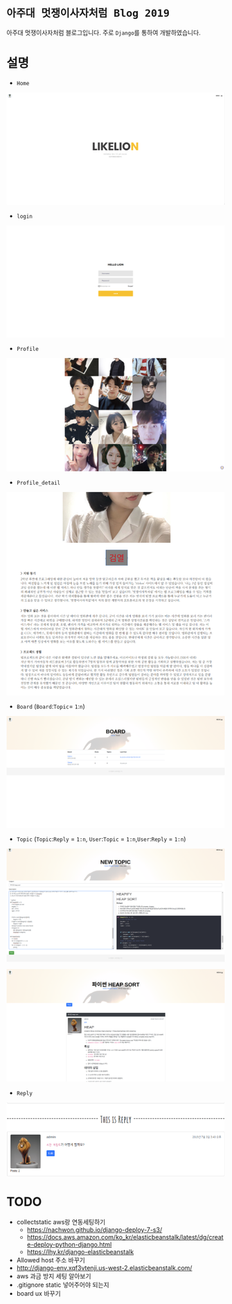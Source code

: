 # `아주대 멋쟁이사자처럼 Blog 2019`
아주대 멋쟁이사자처럼 블로그입니다. 주로 `Django`를 통하여 개발하였습니다.

# 설명
- `Home`

<p align="center"><img src="./img/home.png"></p>

- `login`

<p align="center"><img src="./img/login.png"></p>

- `Profile`

<p align="center"><img src="./img/profile.png"></p>

- `Profile_detail`

<p align="center"><img src="./img/profile_detail.png"></p>

- `Board` (`Board`:`Topic`= `1`:`n`)

<p align="center"><img src="./img/board.png"></p>

- `Topic` (`Topic`:`Reply` = `1:n`, `User`:`Topic` = `1:n`,`User`:`Reply` = `1:n`)

<p align="center"><img src="./img/topic_create.png"></p>

<p align="center"><img src="./img/topic_detail.png"></p>

- `Reply`

<p align="center"><img src="./img/reply.png"></p>

# TODO
- collectstatic aws랑 연동세팅하기
    - https://nachwon.github.io/django-deploy-7-s3/
    - https://docs.aws.amazon.com/ko_kr/elasticbeanstalk/latest/dg/create-deploy-python-django.html
    - https://lhy.kr/django-elasticbeanstalk
- Allowed host 주소 바꾸기
- http://django-env.xqf3vtenji.us-west-2.elasticbeanstalk.com/
- aws 과금 방지 세팅 알아보기 
- .gitignore static 넣어주어야 되는지
- board ux 바꾸기
